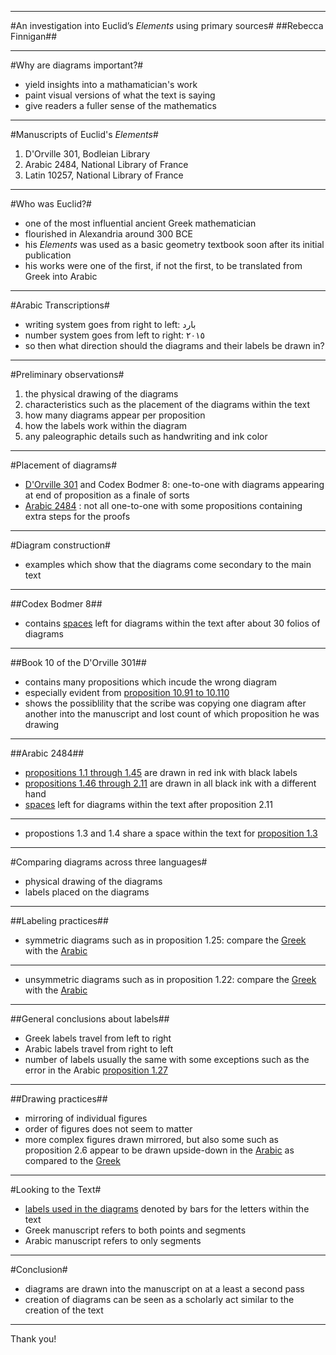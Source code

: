 ----

#An investigation into Euclid’s *Elements* using primary sources#
##Rebecca Finnigan##

----

#Why are diagrams important?#

* yield insights into a mathamatician's work
* paint visual versions of what the text is saying
* give readers a fuller sense of the mathematics

----

#Manuscripts of Euclid's *Elements*#

1. D'Orville 301, Bodleian Library
2. Arabic 2484, National Library of France
3. Latin 10257, National Library of France

----

#Who was Euclid?#

* one of the most influential ancient Greek mathematician
* flourished in Alexandria around 300 BCE
* his *Elements* was used as a basic geometry textbook soon after its initial publication
* his works were one of the first, if not the first, to be translated from Greek into Arabic

----

#Arabic Transcriptions#

* writing system goes from right to left: بارد
* number system goes from left to right: ٢٠١٥
* so then what direction should the diagrams and their labels be drawn in?

----

#Preliminary observations#

1. the physical drawing of the diagrams
2. characteristics such as the placement of the diagrams within the text
3. how many diagrams appear per proposition
4. how the labels work within the diagram
5. any paleographic details such as handwriting and ink color

----

#Placement of diagrams#

* [D'Orville 301](http://beta.hpcc.uh.edu/tomcat/mss/images?request=GetIIPMooViewer&urn=urn:cite:episteme:dorv301img.euc050) and Codex Bodmer 8: one-to-one with diagrams appearing at end of proposition as a finale of sorts
* [Arabic 2484](urn:cite:bnf:ar2484img.bnf_arabe_2484_img296@0.0711,0.3413,0.3724,0.189) : not all one-to-one with some propositions containing extra steps for the proofs

----

#Diagram construction#

* examples which show that the diagrams come secondary to the main text

----

##Codex Bodmer 8##

* contains [spaces](http://beta.hpcc.uh.edu/tomcat/mss/images?request=GetIIPMooViewer&urn=urn:cite:ecod:codbod8.cb-0008_035v) left for diagrams within the text after about 30 folios of diagrams

----

##Book 10 of the D'Orville 301##

* contains many propositions which incude the wrong diagram 
* especially evident from [proposition 10.91 to 10.110](http://beta.hpcc.uh.edu/tomcat/mss/images?request=GetIIPMooViewer&urn=urn:cite:episteme:dorv301img.euc264)
* shows the possiblility that the scribe was copying one diagram after another into the manuscript and lost count of which proposition he was drawing

----

##Arabic 2484##

* [propositions 1.1 through 1.45](http://beta.hpcc.uh.edu/tomcat/mss/ict.html?urn=urn:cite:bnf:ar2484img.bnf_arabe_2484_img306@0.1433,0.2817,0.3567,0.1139) are drawn in red ink with black labels
* [propositions 1.46 through 2.11](http://beta.hpcc.uh.edu/tomcat/mss/ict.html?urn=urn:cite:bnf:ar2484img.bnf_arabe_2484_img311@0.1924,0.4403,0.4248,0.202) are drawn in all black ink with a different hand
* [spaces](http://beta.hpcc.uh.edu/tomcat/mss/images?request=GetIIPMooViewer&urn=urn:cite:bnf:ar2484img.bnf_arabe_2484_img317) left for diagrams within the text after proposition 2.11

----

* propostions 1.3 and 1.4 share a space within the text for [proposition 1.3](http://beta.hpcc.uh.edu/tomcat/mss/images?request=GetIIPMooViewer&urn=urn:cite:bnf:ar2484img.bnf_arabe_2484_img297)

----

#Comparing diagrams across three languages#

* physical drawing of the diagrams 
* labels placed on the diagrams

----

##Labeling practices##

* symmetric diagrams such as in proposition 1.25: compare the [Greek](http://beta.hpcc.uh.edu/tomcat/mss/ict.html?urn=urn:cite:episteme:dorv301img.euc024@0.3383,0.6044,0.1401,0.1582) with the [Arabic](http://beta.hpcc.uh.edu/tomcat/mss/ict.html?urn=urn:cite:bnf:ar2484img.bnf_arabe_2484_img305@0.2685,0.7462,0.3357,0.0974)

----

* unsymmetric diagrams such as in proposition 1.22: compare the [Greek](http://beta.hpcc.uh.edu/tomcat/mss/ict.html?urn=urn:cite:episteme:dorv301img.euc022@0.6306,0.6187,0.2563,0.1551) with the [Arabic](http://beta.hpcc.uh.edu/tomcat/mss/ict.html?urn=urn:cite:bnf:ar2484img.bnf_arabe_2484_img304@0.0992,0.3605,0.4269,0.1441)

----

##General conclusions about labels##

* Greek labels travel from left to right
* Arabic labels travel from right to left
* number of labels usually the same with some exceptions such as the error in the Arabic [proposition 1.27](http://beta.hpcc.uh.edu/tomcat/mss/ict.html?urn=urn:cite:bnf:ar2484img.bnf_arabe_2484_img306@0.0421,0.5413,0.3918,0.0988)

----

##Drawing practices##

* mirroring of individual figures
* order of figures does not seem to matter
* more complex figures drawn mirrored, but also some such as proposition 2.6 appear to be drawn upside-down in the [Arabic](http://beta.hpcc.uh.edu/tomcat/mss/ict.html?urn=urn:cite:bnf:ar2484img.bnf_arabe_2484_img314@0.0931,0.1073,0.3463,0.1488) as compared to the [Greek](http://beta.hpcc.uh.edu/tomcat/mss/ict.html?urn=urn:cite:episteme:dorv301img.euc040@0.6416,0.5994,0.1842,0.1719)

----

#Looking to the Text#

* [labels used in the diagrams](http://beta.hpcc.uh.edu/tomcat/mss/images?request=GetIIPMooViewer&urn=urn:cite:bnf:ar2484img.bnf_arabe_2484_img304) denoted by bars for the letters within the text
* Greek manuscript refers to both points and segments
* Arabic manuscript refers to only segments

----

#Conclusion#

* diagrams are drawn into the manuscript on at a least a second pass
* creation of diagrams can be seen as a scholarly act similar to the creation of the text

----

Thank you!
